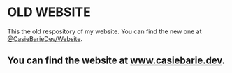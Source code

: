 # OLD WEBSITE
This the old respository of my website. You can find the new one at [@CasieBarieDev/Website](https://github.com/CasieBarieDev/Website).

## You can find the website at www.casiebarie.dev.

